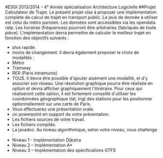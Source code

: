 #ESGI 2013/2014 – 4° Année spécialisation Architecture Logicielle
##Projet Calculateur de Trajet.
Le présent projet vise à proposer une implémentation complète de calcul de trajet en transport public. Le jeux de donnée à utiliser est celui du métro parisien. Les données sont accessibles via les opendata ratp. Les horaires (fréquences) pourront être arbitraires (fabriqués de toute pièce).
L'implémentation devra permettre de calculer le meilleur trajet en fonction des objectifs suivants :
* plus rapide.
* moins de changement.
Il devra également proposer le choix de modalités :
* Métro
* Tramway
* RER (Paris intramuros)
* TOUS.
Il devra être possible d'ajouter aisément une modalité, et d'y associer son réseau.
Une résolution graphique pourra être réalisée en option et devra afficher graphiquement l'itinéraire. Pour ceux qui réaliseront cette option, il est fortement conseillé d'utiliser les coordonnées géographique (lat, lng) des stations pour les positionner optionnellement sur une carte de Paris.
* Vous effectuerez une présentation orale.
* un powerpoint en support de votre présentation.
* Les fichiers sources de votre travail.
* Les fichiers compilés.
* La javadoc.
Au niveau algorithmique, selon votre niveau, vous
challenge :
* Niveau 1 - Implémentation Dijkstra
* Niveau 2 – Implémentation A*
* Niveau 3 – Implémentation des spécifications GTFS
